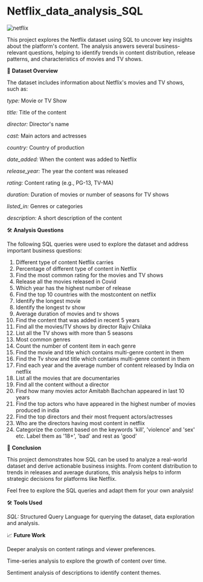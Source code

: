 # Netflix_data_analysis_SQL

![netflix](https://github.com/user-attachments/assets/ce3d8dd4-9975-4d23-9f1c-b3a2c5877434)

This project explores the Netflix dataset using SQL to uncover key insights about the platform's content. The analysis answers several business-relevant questions, helping to identify trends in content distribution, release patterns, and characteristics of movies and TV shows.


📁 **Dataset Overview**

The dataset includes information about Netflix's movies and TV shows, such as:

*type:* Movie or TV Show

*title:* Title of the content

*director:* Director's name

*cast:* Main actors and actresses

*country:* Country of production

*date_added:* When the content was added to Netflix

*release_year:* The year the content was released

*rating:* Content rating (e.g., PG-13, TV-MA)

*duration:* Duration of movies or number of seasons for TV shows

*listed_in:* Genres or categories

*description:* A short description of the content


🛠️ **Analysis Questions**

The following SQL queries were used to explore the dataset and address important business questions:

1. Different type of content Netflix carries
2. Percentage of different type of content in Netflix
3. Find the most common rating for the movies and TV shows
4. Release all the movies released in Covid
5. Which year has the highest number of release
6. Find the top 10 countries with the mostcontent on netflix
7. Identify the longest movie
8. Identify the longest tv show
9. Average duration of movies and tv shows
10. Find the content that was added in recent 5 years
11. Find  all the movies/TV shows by director Rajiv Chilaka
12. List all the TV shows with more than 5 seasons
13. Most common genres
14. Count the number of content item in each genre
15. Find the movie and title which contains multi-genre content in them
16. Find the Tv show and title which contains multi-genre content in them
17. Find each year and the average number of content released by India on netflix
18. List all the movies that are documentaries
19. Find all the content without a director
20. Find how many movies actor Amitabh Bachchan appeared in last 10 years
21. Find the top actors who have appeared in the highest number of movies produced in india
22. Find the top directors and their most frequent actors/actresses
23. Who are the directors having most content in netflix
24. Categorize the content based on the keywords 'kill', 'violence' and 'sex' etc. Label them as '18+', 'bad' and rest as 'good'


🚀 **Conclusion**

This project demonstrates how SQL can be used to analyze a real-world dataset and derive actionable business insights. From content distribution to trends in releases and average durations, this analysis helps to inform strategic decisions for platforms like Netflix.

Feel free to explore the SQL queries and adapt them for your own analysis!


🛠️ **Tools Used**

*SQL:* Structured Query Language for querying the dataset, data exploration and analysis.


📈 **Future Work**

Deeper analysis on content ratings and viewer preferences.

Time-series analysis to explore the growth of content over time.

Sentiment analysis of descriptions to identify content themes.
